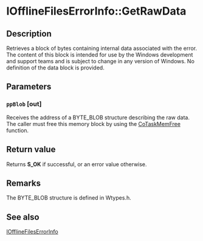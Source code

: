 # IOfflineFilesErrorInfo::GetRawData

## Description

Retrieves a block of bytes containing internal data associated with the error. The content of this block is intended for use by the Windows development and support teams and is subject to change in any version of Windows. No definition of the data block is provided.

## Parameters

### `ppBlob` [out]

Receives the address of a BYTE_BLOB structure describing the raw data. The caller must free this memory block by using the [CoTaskMemFree](https://learn.microsoft.com/windows/desktop/api/combaseapi/nf-combaseapi-cotaskmemfree) function.

## Return value

Returns **S_OK** if successful, or an error value otherwise.

## Remarks

The BYTE_BLOB structure is defined in Wtypes.h.

## See also

[IOfflineFilesErrorInfo](https://learn.microsoft.com/previous-versions/windows/desktop/api/cscobj/nn-cscobj-iofflinefileserrorinfo)